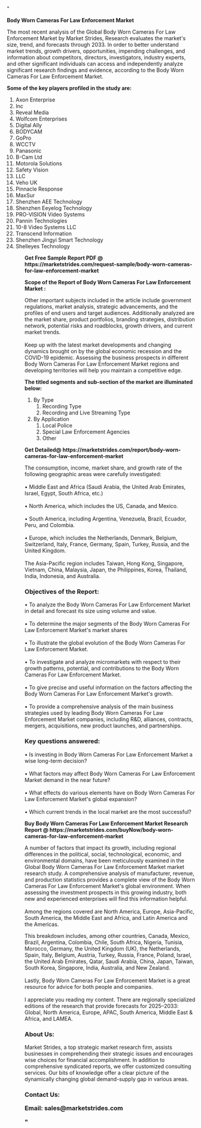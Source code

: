 "<p><strong>Body Worn Cameras For Law Enforcement Market</strong></p>
<p>The most recent analysis of the Global Body Worn Cameras For Law Enforcement Market by Market Strides, Research evaluates the market's size, trend, and forecasts through 2033. In order to better understand market trends, growth drivers, opportunities, impending challenges, and information about competitors, directors, investigators, industry experts, and other significant individuals can access and independently analyze significant research findings and evidence, according to the Body Worn Cameras For Law Enforcement Market.</p>
<p><strong> Some of the key players profiled in the study are: </strong></p>
<p><ol><li>
Axon Enterprise</li><li>Inc</li><li>Reveal Media</li><li>Wolfcom Enterprises</li><li>Digital Ally</li><li>BODYCAM</li><li>GoPro</li><li>WCCTV</li><li>Panasonic</li><li>B-Cam Ltd</li><li>Motorola Solutions</li><li>Safety Vision</li><li>LLC</li><li>Veho UK</li><li>Pinnacle Response</li><li>MaxSur</li><li>Shenzhen AEE Technology</li><li>Shenzhen Eeyelog Technology</li><li>PRO-VISION Video Systems</li><li>Pannin Technologies</li><li>10-8 Video Systems LLC</li><li>Transcend Information</li><li>Shenzhen Jingyi Smart Technology</li><li>Shelleyes Technology


</li><ol></p>
<p><strong>Get Free Sample Report PDF @ <a>https://marketstrides.com/request-sample/body-worn-cameras-for-law-enforcement-market</a></strong></p>
<p><strong> Scope of the Report of Body Worn Cameras For Law Enforcement Market : </strong></p>
<p>Other important subjects included in the article include government regulations, market analysis, strategic advancements, and the profiles of end users and target audiences. Additionally analyzed are the market share, product portfolios, branding strategies, distribution network, potential risks and roadblocks, growth drivers, and current market trends. <br /> <br />Keep up with the latest market developments and changing dynamics brought on by the global economic recession and the COVID-19 epidemic. Assessing the business prospects in different Body Worn Cameras For Law Enforcement Market regions and developing territories will help you maintain a competitive edge.</p>
<p><strong> The titled segments and sub-section of the market are illuminated below: </strong></p>
<p><ol><li>By Type<ol><li>Recording Type</li><li>Recording and Live Streaming Type</li></ol></li><li>By Application<ol><li>Local Police</li><li>Special Law Enforcement Agencies</li><li>Other</li></ol></li></ol></p>
<p><strong>Get Detailed@ <a>https://marketstrides.com/report/body-worn-cameras-for-law-enforcement-market</a></strong></p>
<p>The consumption, income, market share, and growth rate of the following geographic areas were carefully investigated: <br /> <br />• Middle East and Africa (Saudi Arabia, the United Arab Emirates, Israel, Egypt, South Africa, etc.) <br /> <br />• North America, which includes the US, Canada, and Mexico. <br /> <br />• South America, including Argentina, Venezuela, Brazil, Ecuador, Peru, and Colombia. <br /> <br />• Europe, which includes the Netherlands, Denmark, Belgium, Switzerland, Italy, France, Germany, Spain, Turkey, Russia, and the United Kingdom. <br /> <br />The Asia-Pacific region includes Taiwan, Hong Kong, Singapore, Vietnam, China, Malaysia, Japan, the Philippines, Korea, Thailand, India, Indonesia, and Australia.</p>
<h3><strong>Objectives of</strong> the<strong> Report: </strong></h3>
<p>• To analyze the Body Worn Cameras For Law Enforcement Market in detail and forecast its size using volume and value. <br /> <br />• To determine the major segments of the Body Worn Cameras For Law Enforcement Market's market shares <br /> <br />• To illustrate the global evolution of the Body Worn Cameras For Law Enforcement Market. <br /> <br />• To investigate and analyze micromarkets with respect to their growth patterns, potential, and contributions to the Body Worn Cameras For Law Enforcement Market. <br /> <br />• To give precise and useful information on the factors affecting the Body Worn Cameras For Law Enforcement Market's growth. <br /> <br />• To provide a comprehensive analysis of the main business strategies used by leading Body Worn Cameras For Law Enforcement Market companies, including R&amp;D, alliances, contracts, mergers, acquisitions, new product launches, and partnerships.</p>
<h3>Key questions answered:</h3>
<p>• Is investing in Body Worn Cameras For Law Enforcement Market a wise long-term decision? <br /> <br />• What factors may affect Body Worn Cameras For Law Enforcement Market demand in the near future? <br /> <br />• What effects do various elements have on Body Worn Cameras For Law Enforcement Market's global expansion? <br /> <br />• Which current trends in the local market are the most successful?</p>
<p><strong>Buy Body Worn Cameras For Law Enforcement Market Research Report @ <a>https://marketstrides.com/buyNow/body-worn-cameras-for-law-enforcement-market</a></strong></p>
<p>A number of factors that impact its growth, including regional differences in the political, social, technological, economic, and environmental domains, have been meticulously examined in the Global Body Worn Cameras For Law Enforcement Market market research study. A comprehensive analysis of manufacturer, revenue, and production statistics provides a complete view of the Body Worn Cameras For Law Enforcement Market's global environment. When assessing the investment prospects in this growing industry, both new and experienced enterprises will find this information helpful. <br /> <br />Among the regions covered are North America, Europe, Asia-Pacific, South America, the Middle East and Africa, and Latin America and the Americas.</p>
<p>This breakdown includes, among other countries, Canada, Mexico, Brazil, Argentina, Colombia, Chile, South Africa, Nigeria, Tunisia, Morocco, Germany, the United Kingdom (UK), the Netherlands, Spain, Italy, Belgium, Austria, Turkey, Russia, France, Poland, Israel, the United Arab Emirates, Qatar, Saudi Arabia, China, Japan, Taiwan, South Korea, Singapore, India, Australia, and New Zealand. <br /> <br />Lastly, Body Worn Cameras For Law Enforcement Market is a great resource for advice for both people and companies. <br /> <br />I appreciate you reading my content. There are regionally specialized editions of the research that provide forecasts for 2025–2033: Global, North America, Europe, APAC, South America, Middle East &amp; Africa, and LAMEA.</p>
<h3><strong>About Us: </strong></h3>
<p>Market Strides, a top strategic market research firm, assists businesses in comprehending their strategic issues and encourages wise choices for financial accomplishment. In addition to comprehensive syndicated reports, we offer customized consulting services. Our bits of knowledge offer a clear picture of the dynamically changing global demand-supply gap in various areas.</p>
<h3>Contact Us:</h13>
<p>Email: <a>sales@marketstrides.com</a></p>"

